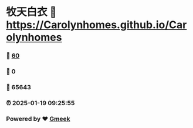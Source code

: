 # 牧天白衣 :link: https://Carolynhomes.github.io/Carolynhomes 
### :page_facing_up: [60](https://Carolynhomes.github.io/Carolynhomes/tag.html) 
### :speech_balloon: 0 
### :hibiscus: 65643 
### :alarm_clock: 2025-01-19 09:25:55 
### Powered by :heart: [Gmeek](https://github.com/Meekdai/Gmeek)
